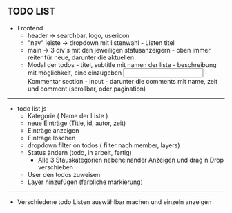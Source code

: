 TODO LIST
---------------------------------------------

- Frontend
    - header -> searchbar, logo, usericon
    - "nav" leiste -> dropdown mit listenwahl
                      - Listen titel
    - main -> 3 div´s mit den jeweiligen statusanzeigern
            - oben immer reiter für neue, darunter die aktuellen
    - Modal der todos
            - titel, subtitle mit namen der liste
            - beschreibung mit möglichkeit, eine einzugeben <input>
            - Kommentar section
                - input
                - darunter die comments mit name, zeit und comment (scrollbar, oder pagination)
---------------------------------------------

- todo list js
    - Kategorie ( Name der Liste )
    - neue Einträge (Title, id, autor, zeit)
    - Einträge anzeigen
    - Einträge löschen
    - dropdown filter on todos ( filter nach member, layers)
    - Status ändern (todo, in arbeit, fertig)
        - Alle 3 Stauskategorien nebeneinander Anzeigen und drag´n Drop verschieben
    - User den todos zuweisen
    - Layer hinzufügen (farbliche markierung)
---------------------------------------------

- Verschiedene todo Listen auswählbar machen und einzeln anzeigen